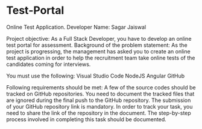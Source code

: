 # Test-Portal


Online Test Application.
Developer Name: Sagar Jaiswal

Project objective:
As a Full Stack Developer, you have to develop an online test portal for assessment.
Background of the problem statement:
As the project is progressing, the management has asked you to create an online test application
in order to help the recruitment team take online tests of the candidates coming for interviews.

You must use the following:
 Visual Studio Code
 NodeJS
 Angular
 GitHub

Following requirements should be met:
 A few of the source codes should be tracked on GitHub repositories. You need to
document the tracked files that are ignored during the final push to the GitHub
repository.
 The submission of your GitHub repository link is mandatory. In order to track your
task, you need to share the link of the repository in the document.
 The step-by-step process involved in completing this task should be documented.
